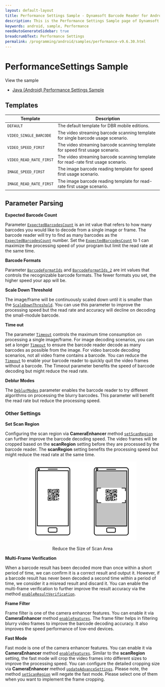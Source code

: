 ```yaml
---
layout: default-layout
title: Performance Settings Sample - Dynamsoft Barcode Reader for Android
description: This is the Performance Settings Sample page of Dynamsoft Barcode Reader for Android SDK.
keywords: android, sample, Performance
needAutoGenerateSidebar: true
breadcrumbText: Performance Settings
permalink: /programming/android/samples/performance-v9.6.30.html
---
```


# PerformanceSettings Sample

View the sample

- <a href="https://github.com/Dynamsoft/barcode-reader-mobile-samples/tree/v9.6.20/android/Java/PerformanceSettings" target="_blank">Java (Android) Performance Settings Sample</a>

## Templates

| Template | Description |
| -------- | ----------- |
| `DEFAULT` | The default template for DBR mobile editions. |
| `VIDEO_SINGLE_BARCODE` | The video streaming barcode scanning template for single barcode usage scenario. |
| `VIDEO_SPEED_FIRST` | The video streaming barcode scanning template for speed first usage scenario. |
| `VIDEO_READ_RATE_FIRST` | The video streaming barcode scanning template for read-rate first usage scenario. |
| `IMAGE_SPEED_FIRST` | The image barcode reading template for speed first usage scenario. |
| `IMAGE_READ_RATE_FIRST` | The image barcode reading template for read-rate first usage scenario. |

## Parameter Parsing

**Expected Barcode Count**

Parameter [`ExpectedBarcodesCount`]({{site.parameters_reference}}expected-barcodes-count.html) is an int value that refers to how many barcodes you would like to decode from a single image or frame. The barcode reader will try to find as many barcodes as the [`ExpectedBarcodesCount`]({{site.parameters_reference}}expected-barcodes-count.html) number. Set the [`ExpectedBarcodesCount`]({{site.parameters_reference}}expected-barcodes-count.html) to 1 can maximize the processing speed of your program but limit the read rate at the same time.

**Barcode Formats**

Parameter [`BarcodeFormatIds`]({{site.parameters_reference}}barcode-format-ids.html) and [`BarcodeFormatIds_2`]({{site.parameters_reference}}barcode-format-ids-2.html) are int values that controls the recognizable barcode formats. The fewer formats you set, the higher speed your app will be.

**Scale Down Threshold**

The image/frame will be continuously scaled down until it is smaller than the [`ScaleDownThreshold`]({{site.parameters_reference}}scale-down-threshold.html). You can use this parameter to improve the processing speed but the read rate and accuracy will decline on decoding the small-module barcode.

**Time out**

The parameter [`Timeout`]({{site.parameters_reference}}time-out.html) controls the maximum time consumption on processing a single image/frame. For image decoding scenarios, you can set a longer [`Timeout`]({{site.parameters_reference}}time-out.html) to ensure the barcode reader decode as many barcodes as possible from the image. For video barcode decoding scenarios, not all video frame contains a barcode. You can reduce the [`Timeout`]({{site.parameters_reference}}time-out.html) to enable your barcode reader to quickly quit the video frames without a barcode. The Timeout parameter benefits the speed of barcode decoding but might reduce the read rate.

**Deblur Modes**

The [`DeblurModes`]({{site.parameters_reference}}deblur-modes.html) parameter enables the barcode reader to try different algorithms on processing the blurry barcodes. This parameter will benefit the read rate but reduce the processing speed.

### Other Settings

**Set Scan Region**

Configuring the scan region via **CameraEnhancer** method <a href="https://www.dynamsoft.com/camera-enhancer/docs/mobile/programming/android/primary-api/camera-enhancer.html#setscanregion" target="_blank">`setScanRegion`</a> can further improve the barcode decoding speed. The video frames will be cropped based on the **scanRegion** setting before they are processed by the barcode reader. The **scanRegion** setting benefits the processing speed but might reduce the read rate at the same time.

<div align="center">
    <p><img src="../../assets/region-definition.png" width="70%" alt="region-def"></p>
    <p>Reduce the Size of Scan Area</p>
</div>

**Multi-Frame Verification**

When a barcode result has been decoded more than once within a short period of time, we can confirm it is a correct result and output it. However, if a barcode result has never been decoded a second time within a period of time, we consider it a misread result and discard it. You can enable the multi-frame verification to further improve the result accuracy via the method [`enableResultVerification`]({{site.android_api}}primary-result.html#enableresultverification).

**Frame Filter**

Frame filter is one of the camera enhancer features. You can enable it via **CameraEnhancer** method <a href="https://www.dynamsoft.com/camera-enhancer/docs/mobile/programming/android/primary-api/camera-enhancer.html#enablefeatures" target="_blank">`enableFeatures`</a>. The frame filter helps in filtering blurry video frames to improve the barcode decoding accuracy. It also improves the speed performance of low-end devices.

**Fast Mode**

Fast mode is one of the camera enhancer features. You can enable it via **CameraEnhancer** method <a href="https://www.dynamsoft.com/camera-enhancer/docs/mobile/programming/android/primary-api/camera-enhancer.html#enablefeatures" target="_blank">`enableFeatures`</a>. Similar to the **scanRegion** setting, the fast mode will crop the video frames into different sizes to improve the processing speed. You can configure the detailed cropping size via **CameraEnhancer** method <a href="https://www.dynamsoft.com/camera-enhancer/docs/mobile/programming/android/primary-api/camera-enhancer.html#updateadvancedsettingsfromfile" target="_blank">`updateAdvanceSettings`</a>. Please note, the method <a href="https://www.dynamsoft.com/camera-enhancer/docs/mobile/programming/android/primary-api/camera-enhancer.html#setscanregion" target="_blank">`setScanRegion`</a> will negate the fast mode. Please select one of them when you want to implement the frame cropping.
